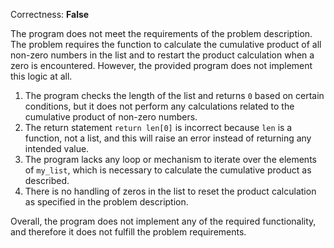 Correctness: **False**

The program does not meet the requirements of the problem description. The problem requires the function to calculate the cumulative product of all non-zero numbers in the list and to restart the product calculation when a zero is encountered. However, the provided program does not implement this logic at all.

1. The program checks the length of the list and returns `0` based on certain conditions, but it does not perform any calculations related to the cumulative product of non-zero numbers.
2. The return statement `return len[0]` is incorrect because `len` is a function, not a list, and this will raise an error instead of returning any intended value.
3. The program lacks any loop or mechanism to iterate over the elements of `my_list`, which is necessary to calculate the cumulative product as described.
4. There is no handling of zeros in the list to reset the product calculation as specified in the problem description.

Overall, the program does not implement any of the required functionality, and therefore it does not fulfill the problem requirements.